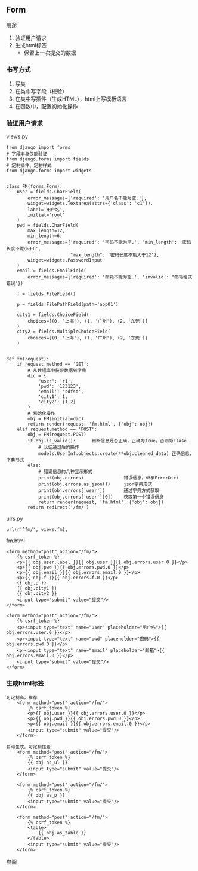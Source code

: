 ## Form ##
用途

1. 验证用户请求
2. 生成html标签
	- 保留上一次提交的数据

### 书写方式 ###
1. 写类
2. 在类中写字段（校验）
3. 在类中写插件（生成HTML），html上写模板语言
4. 在函数中，配置初始化操作


### 验证用户请求 ###
views.py

	from django import forms
	# 字段本身仅能验证
	from django.forms import fields
	# 定制插件、定制样式
	from django.forms import widgets
	
	
	class FM(forms.Form):
	    user = fields.CharField(
	        error_messages={'required': '用户名不能为空.'},
	        widget=widgets.Textarea(attrs={'class': 'c1'}),
	        label='用户名',
	        initial='root'
	    )
	    pwd = fields.CharField(
	        max_length=12,
	        min_length=6,
	        error_messages={'required': '密码不能为空.', 'min_length': '密码长度不能小于6',
	                        "max_length": '密码长度不能大于12'},
	        widget=widgets.PasswordInput
	    )
	    email = fields.EmailField(
	        error_messages={'required': '邮箱不能为空.', 'invalid': "邮箱格式错误"})
	
	    f = fields.FileField()
	
	    p = fields.FilePathField(path='app01')
	
	    city1 = fields.ChoiceField(
	        choices=[(0, '上海'), (1, '广州'), (2, '东莞')]
	    )
	    city2 = fields.MultipleChoiceField(
	        choices=[(0, '上海'), (1, '广州'), (2, '东莞')]
	    )
	
	
	def fm(request):
	    if request.method == 'GET':
	        # 从数据库中获取数据到字典
	        dic = {
	            "user": 'r1',
	            'pwd': '123123',
	            'email': 'sdfsd',
	            'city1': 1,
	            'city2': [1,2]
	        }
	        # 初始化操作
	        obj = FM(initial=dic)
	        return render(request, 'fm.html', {'obj': obj})
	    elif request.method == 'POST':
	        obj = FM(request.POST)
	        if obj.is_valid():		判断信息是否正确，正确为True，否则为Flase		
	            # 认证通过后的操作
	            models.UserInf.objects.create(**obj.cleaned_data) 正确信息，字典形式
	        else:
	            # 错误信息的几种显示形式
	            print(obj.errors)				错误信息，继承ErrorDict
	            print(obj.errors.as_json())		json字典形式
	            print(obj.errors['user'])		通过字典方式获取
	            print(obj.errors['user'][0])	获取第一个错误信息
	            return render(request, 'fm.html', {'obj': obj})
	        return redirect('/fm/')
	
ulrs.py
	
	url(r'^fm/', views.fm),
	
fm.html
	
	<form method="post" action="/fm/">
        {% csrf_token %}
        <p>{{ obj.user.label }}{{ obj.user }}{{ obj.errors.user.0 }}</p>
        <p>{{ obj.pwd }}{{ obj.errors.pwd.0 }}</p>
        <p>{{ obj.email }}{{ obj.errors.email.0 }}</p>
        <p>{{ obj.f }}{{ obj.errors.f.0 }}</p>
        {{ obj.p }}
        {{ obj.city1 }}
        {{ obj.city2 }}
        <input type="submit" value="提交"/>
    </form>	

	<form method="post" action="/fm/">
        {% csrf_token %}
        <p><input type="text" name="user" placeholder="用户名">{{ obj.errors.user.0 }}</p>
        <p><input type="text" name="pwd" placeholder="密码">{{ obj.errors.pwd.0 }}</p>
        <p><input type="text" name="email" placeholder="邮箱">{{ obj.errors.email.0 }}</p>
        <input type="submit" value="提交"/>
    </form>

### 生成html标签 ###

	可定制高，推荐
		<form method="post" action="/fm/">
	        {% csrf_token %}
	        <p>{{ obj.user }}{{ obj.errors.user.0 }}</p>
	        <p>{{ obj.pwd }}{{ obj.errors.pwd.0 }}</p>
	        <p>{{ obj.email }}{{ obj.errors.email.0 }}</p>
	        <input type="submit" value="提交"/>
	    </form>

	自动生成，可定制性差
		<form method="post" action="/fm/">
	        {% csrf_token %}
	        {{ obj.as_ul }}
	        <input type="submit" value="提交"/>
	    </form>
	
		<form method="post" action="/fm/">
	        {% csrf_token %}
	        {{ obj.as_p }}
	        <input type="submit" value="提交"/>
	    </form>
	
		<form method="post" action="/fm/">
	        {% csrf_token %}
	        <table>
	            {{ obj.as_table }}
	        </table>
	        <input type="submit" value="提交"/>
	    </form>

[参阅](http://www.cnblogs.com/wupeiqi/articles/6144178.html)
